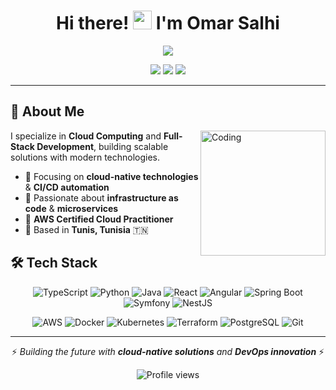 <div align="center">

# Hi there! <img src="https://raw.githubusercontent.com/MartinHeinz/MartinHeinz/master/wave.gif" width="30px" height="30px" /> I'm Omar Salhi

<img src="https://readme-typing-svg.herokuapp.com/?lines=Software+Engineer;DevOps+Engineer;Cloud+Enthusiast&font=Fira%20Code&center=true&width=380&height=50&color=f75c7e&vCenter=true&size=22&pause=1000">

<p align="center">
  <a href="https://linkedin.com/in/omar-salhi-84a620229"><img src="https://img.shields.io/badge/-LinkedIn-0077B5?style=for-the-badge&logo=linkedin&logoColor=white"/></a>
  <a href="mailto:omar.salhi.job@gmail.com"><img src="https://img.shields.io/badge/-Gmail-D14836?style=for-the-badge&logo=gmail&logoColor=white"/></a>
  <a href="https://github.com/omaromarsalhi"><img src="https://img.shields.io/badge/-GitHub-181717?style=for-the-badge&logo=github&logoColor=white"/></a>
</p>

---

</div>

## 💫 About Me

<img align="right" alt="Coding" width="200" src="https://cdn.dribbble.com/users/1162077/screenshots/3848914/programmer.gif">

I specialize in **Cloud Computing** and **Full-Stack Development**, building scalable solutions with modern technologies.

- 🔭 Focusing on **cloud-native technologies** & **CI/CD automation**
- 🌱 Passionate about **infrastructure as code** & **microservices**  
- 💼 **AWS Certified Cloud Practitioner**
- 📍 Based in **Tunis, Tunisia** 🇹🇳

## 🛠️ Tech Stack

<div align="center">

![TypeScript](https://img.shields.io/badge/TypeScript-007ACC?style=for-the-badge&logo=typescript&logoColor=white)
![Python](https://img.shields.io/badge/Python-3776AB?style=for-the-badge&logo=python&logoColor=white)
![Java](https://img.shields.io/badge/Java-ED8B00?style=for-the-badge&logo=openjdk&logoColor=white)
![React](https://img.shields.io/badge/React-20232A?style=for-the-badge&logo=react&logoColor=61DAFB)
![Angular](https://img.shields.io/badge/Angular-DD0031?style=for-the-badge&logo=angular&logoColor=white)
![Spring Boot](https://img.shields.io/badge/Spring_Boot-6DB33F?style=for-the-badge&logo=spring&logoColor=white)
![Symfony](https://img.shields.io/badge/Symfony-000000?style=for-the-badge&logo=symfony&logoColor=white)
![NestJS](https://img.shields.io/badge/nestjs-E0234E?style=for-the-badge&logo=nestjs&logoColor=white)

![AWS](https://img.shields.io/badge/AWS-232F3E?style=for-the-badge&logo=amazon-aws&logoColor=white)
![Docker](https://img.shields.io/badge/Docker-2496ED?style=for-the-badge&logo=docker&logoColor=white)
![Kubernetes](https://img.shields.io/badge/kubernetes-326ce5.svg?&style=for-the-badge&logo=kubernetes&logoColor=white)
![Terraform](https://img.shields.io/badge/Terraform-7B42BC?style=for-the-badge&logo=terraform&logoColor=white)
![PostgreSQL](https://img.shields.io/badge/PostgreSQL-316192?style=for-the-badge&logo=postgresql&logoColor=white)
![Git](https://img.shields.io/badge/Git-F05032?style=for-the-badge&logo=git&logoColor=white)

</div>


---

<div align="center">

⚡ *Building the future with **cloud-native solutions** and **DevOps innovation*** ⚡

<img src="https://komarev.com/ghpvc/?username=omaromarsalhi&label=Profile%20views&color=0e75b6&style=flat" alt="Profile views" />

</div>
